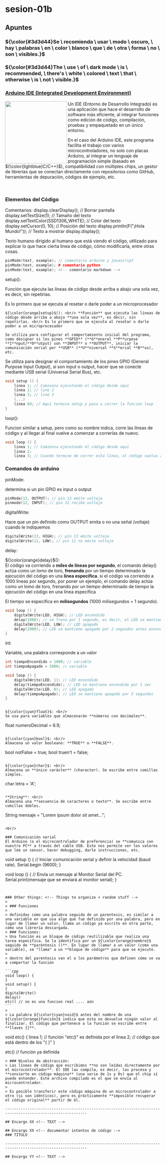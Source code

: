 # sesion-01b

## Apuntes

### ${\color{#3d3d44}Se \ recomienda \ usar \ modo \ oscuro, \ hay \ palabras \ en \ color \ blanco \ que \ de \ otra \ forma \ no \ son \ visibles.}$

### ${\color{#3d3d44}The \ use \ of \ dark mode \ is \ recommended, \ there's \ white \ colored \ text \ that \ otherwise \ is \ not \ visible.}$

### [Arduino IDE (Integrated Development Environment)](https://aws.amazon.com/what-is/ide/)
<img align="left" src="./imagenes/arduinoLogo.png" width=200> 
Un IDE (Entorno de Desarrollo Integrado) es una aplicación que hace el desarrollo de software más eficiente, al integrar funciones como edición de código, compilación, pruebas y empaquetado en un único entorno.

En el caso del Arduino IDE, este programa facilita el trabajo con varios microcontroladores, no solo con placas Arduino, al integrar un lenguaje de programación simple (basado en ${\color{lightblue}C/C++}$), compatibilidad con múltiples chips, un gestor de librerías que se conectan directamente con repositorios como GitHub, herramientas de depuración, códigos de ejemplo, etc.

<br/>

### Elementos del Código

Comentarios:  display.clearDisplay();                // Borrar pantalla
  display.setTextSize(1);                // Tamaño del texto
  display.setTextColor(SSD1306_WHITE);   // Color del texto
  display.setCursor(0, 10);              // Posición del texto
  display.println(F("¡Hola Mundo!"));   // Texto a mostrar
  display.display();

Texto humano dirigido al humano que está viendo el código, utilizado para explicar lo que hace cierta línea de código, cómo modificarla, entre otras cosas.

```cpp
pinMode(text, example); // comentario arduino y javascript
pinMode(text, example); # comentario python
pinMode(text, example); <!-- comentario markdown -->
```

setup():

Función que ejecuta las líneas de código desde arriba a abajo una sola vez, es decir, sin repetirlas.

Es lo primero que se ejecuta al resetar o darle poder a un microprocesador
````
${\color{orange}setup}$(): <br/> **Función** que ejecuta las líneas de código desde arriba a abajo **una sola vez**, es decir, sin repetirlas. <br/> Es lo primero que se ejecuta al resetar o darle poder a un microprocesador

Se utiliza para configurar el comportamiento inicial del programa, como designar si los pines **GPIO** (**G**eneral **P**urpose **I**nput/**O**utput) son **INPUT** o **OUTPUT**, iniciar la comunicación serial por **USB** (**U**niversal **S**erial **B**us), etc.
````
Se utiliza para designar el comportamiento de los pines GPIO (General Purpose Input Output), si son input o output, hacer que se conecte mediante USB serial (Universal Serial Bus), etc.

```cpp
void setup () {
    linea 1; // Comienza ejecutando el código desde aquí
    linea 2; // line 2
    linea 3; // line 3
    (...)
    linea 69; // Aquí termina setup y pasa a correr la funcion loop
}
```

loop():

Funcion similar a setup, pero como su nombre indica, corre las líneas de código y al llegar al final vuelve a comenzar a correrlas de nuevo.

```cpp
void loop () {
    linea 1; // Comienza ejecutando el código desde aquí
    linea 2;
    linea 3; // Cuando termine de correr esta línea, el código vuelva a correr desde la línea 1
```

### Comandos de arduino

pinMode:

determina si un pin GPIO es input o output

```cpp
pinMode(13, OUTPUT); // pin 13 emite voltaje
pinmode(12, INPUT); // pin 12 recibe voltaje
```

digitalWrite:

Hace que un pin definido como OUTPUT emita o no una señal (voltaje) cuando le indiquemos

```cpp
digitalWrite(13, HIGH); // pin 13 emite voltaje
digitalWrite(11, LOW); // pin 11 no emite voltaje
```

delay:

${\color{orange}delay}$(): <br/>
El código va corriendo a **miles de líneas por segundo**, el comando delay() actúa como un lomo de toro, **frenando** por un tiempo determinado la ejecución del código en una **línea específica**.
si el código va corriendo a 1000 lineas por segundo, por poner un ejemplo, el comando delay actúa como un lomo de toro, frenando por un tiempo determinado de tiempo la ejecución del código en una línea específica

El tiempo se especifica en **milisegundos** (1000 milisegundos = 1 segundo).

```cpp
void loop () {
    digitalWrite(LED, HIGH); // LED encendido
    delay(1000); // se frena por 1 segundo, es decir, el LED se mantiene encendido
    digitalWrite(LED, LOW); // LED apagado
    delay(2000); // LED se mantiene apagado por 2 segundos antes encenderse
}
```

int:

Variable, una palabra corresponde a un valor

```cpp
int tiempoEncendido = 1000; // variable
int tiempoApagado = 5000; // variable

void loop () {
    digitalWrite(LED, 1); // LED encendido
    delay(tiempoEncendido); // LED se mantiene encendido por 1 sec
    digitalWrite(LED, 0); // LED apagado
    delay(tiempoApagado); // LED se mantiene apagado por 5 segundos
}
```
````

${\color{cyan}float}$: <br/>
Se usa para variables que almacenarán **números con decimales**.
````
float numeroDecimal = 6.9;
````

${\color{cyan}bool}$: <br/>
Almacena un valor booleano: **TRUE** o **FALSE**.
````
bool notFalse = true;
bool truen't = false;
````

${\color{cyan}char}$: <br/>
Almacena un **único carácter** (character). Se escribe entre comillas simples.
````
char letra = 'A';
````

**String**: <br/>
Almacena una **secuencia de caracteres o texto**. Se escribe entre comillas dobles.
````
String mensaje = "Lorem ipsum dolor sit amet...";
````

<br/>

### Comunicación serial
El Arduino (o el microcontrolador de preferencia) se **comunica con nuestro PC** a través del cable USB. Esto nos permite ver los valores que lee un sensor, hacer debugging, darle instrucciones, etc.
````
void setup () {
    // Iniciar comunicación serial y definir la velocidad (baud rate).
    Serial.begin (9600);
}

void loop () {
    // Envía un mensaje al Monitor Serial del PC.
    Serial.print(mensaje que se enviará al monitor serial);
}
````


### Other things: <!-- Things to organize + random stuff -->
>
> ### Funciones
>
> definidas como una palabra seguida de un parentesis, es similar a una variable en que usa algo que fue definido por una palabra, pero en lugar de llamar un valor, llama un código ya escrito en otra parte, cómo una librería descargada.
> ### Funciones:
> Una función es un bloque de código reutilizable que realiza una tarea específica. Se la identifica por un ${\color{orange}nombre}$ seguido de **paréntesis ()**. En lugar de llamar a un valor (como una variable), se "llama" a un **bloque de código** para que se ejecute.
>
> dentro del parentesis van el o los parámetros que definen cómo se va a comportar la función

```cpp
void loop() {
}
void setup() {
}
digitalWrite()
delay()
etc() // no es una funcion real .... aún
```
>
> La palabra ${\color{cyan}void}$ antes del nombre de una ${\color{orange}función}$ indica que esta no devuelve ningún valor al finalizar. El código que pertenece a la función se escribe entre **llaves {}**.
````
void etc() {
    linea 1; // función "etc()" es definida por el
    linea 2; // código que está dentro de los "{ }"
}

etc() // función ya definida
````
> ### Niveles de abstracción:
> Las líneas de código que escribimos **no son leídas directamente por el microcontrolador**. El IDE las compila, es decir, las procesa y **convierte en código máquina** (una serie de 1s y 0s) que el chip sí puede entender. Este archivo compilado es el que se envía al microcontrolador.
>
> Es posible transferir este código máquina de un microcontrolador a otro (si son idénticos), pero es prácticamente **imposible recuperar el código original** partir de él.

-----------------------------------------------------------------------------------------------------------

## Encargo XX <!-- TEXT -->

## Encargo XX <!-- documentar intentos de código -->
### TITULO

-----------------------------------------------------------------------------------------------------------

## Encargo YY <!-- TEXT -->
